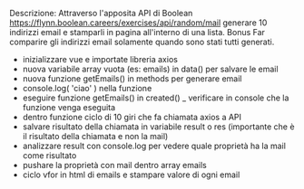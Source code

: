 Descrizione:
Attraverso l'apposita API di Boolean
https://flynn.boolean.careers/exercises/api/random/mail
generare 10 indirizzi email e stamparli in pagina all'interno di una lista.
Bonus
Far comparire gli indirizzi email solamente quando sono stati tutti generati.


- inizializzare vue e importate libreria axios
- nuova variabile array vuota (es: emails) in data() per salvare le email
- nuova funzione getEmails() in methods per generare email
- console.log( 'ciao' ) nella funzione
- eseguire funzione getEmails() in created()
_ verificare in console che la funzione venga eseguita
- dentro funzione ciclo di 10 giri che fa chiamata axios a API
- salvare risultato della chiamata in variabile result o res (importante che è il risultato della chiamata e non la mail)
- analizzare result con console.log per vedere quale proprietà ha la mail come risultato
- pushare la proprietà con mail dentro array emails
- ciclo vfor in html di emails e stampare valore di ogni email